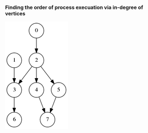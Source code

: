 ### Finding the order of process execuation via in-degree of vertices  

![topological-sort](topological-sort.png)
